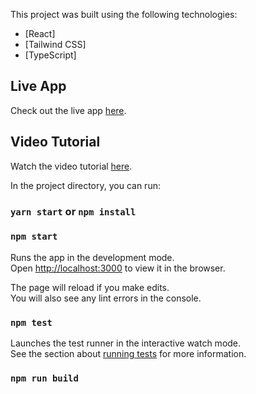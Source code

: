 This project was built using the following technologies:

- [React]
- [Tailwind CSS]
- [TypeScript]

## Live App

Check out the live app [here](https://trello-app-assessment.vercel.app).

## Video Tutorial

Watch the video tutorial [here](https://drive.google.com/file/d/1l1B0xnSpT2KoL9qsNvFyg1EILChrOehP/view?usp=sharing).

In the project directory, you can run:

### `yarn start` or `npm install`

### `npm start`

Runs the app in the development mode.\
Open [http://localhost:3000](http://localhost:3000) to view it in the browser.

The page will reload if you make edits.\
You will also see any lint errors in the console.

### `npm test`

Launches the test runner in the interactive watch mode.\
See the section about [running tests](https://facebook.github.io/create-react-app/docs/running-tests) for more information.

### `npm run build`
